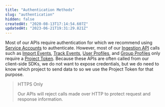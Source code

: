 ```yaml
---
title: "Authentication Methods"
slug: "authentication"
hidden: false
createdAt: "2020-08-13T17:14:54.607Z"
updatedAt: "2023-06-21T19:31:29.821Z"
---
```

Most of our APIs require authentication for which we recommend using [Service Accounts](ref:service-accounts) to authenticate. However, most of our [Ingestion API](ref:ingestion-api) calls such as [Import Events](ref:import-events), [Track Events](ref:track-event), [User Profiles](ref:user-profiles), and [Group Profiles](ref:group-profiles) only require a [Project Token](ref:project-token). Because these APIs are often called from our client-side SDKs, we do not want to expose credentials, but we do need to know which project to send data to so we use the Project Token for that purpose.

> HTTPS Only
> 
> Our APIs will reject calls made over HTTP to protect request and response information.

